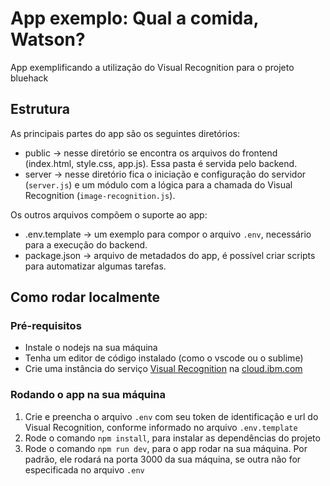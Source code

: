 # App exemplo: Qual a comida, Watson?

App exemplificando a utilização do Visual Recognition para o projeto bluehack

## Estrutura

As principais partes do app são os seguintes diretórios:

- public -> nesse diretório se encontra os arquivos do frontend (index.html, style.css, app.js). Essa pasta é servida pelo backend.
- server -> nesse diretório fica o iniciação e configuração do servidor (`server.js`) e um módulo com a lógica para a chamada do Visual Recognition (`image-recognition.js`).

Os outros arquivos compõem o suporte ao app:

- .env.template -> um exemplo para compor o arquivo `.env`, necessário para a execução do backend.
- package.json -> arquivo de metadados do app, é possível criar scripts para automatizar algumas tarefas.

## Como rodar localmente

### Pré-requisitos

- Instale o nodejs na sua máquina
- Tenha um editor de código instalado (como o vscode ou o sublime)
- Crie uma instância do serviço [Visual Recognition](https://cloud.ibm.com/catalog/services/visual-recognition) na [cloud.ibm.com](cloud.ibm.com)

### Rodando o app na sua máquina

1) Crie e preencha o arquivo `.env` com seu token de identificação e url do Visual Recognition, conforme informado no arquivo `.env.template`
2) Rode o comando `npm install`, para instalar as dependências do projeto
3) Rode o comando `npm run dev`, para o app rodar na sua máquina. Por padrão, ele rodará na porta 3000 da sua máquina, se outra não for especificada no arquivo `.env`
